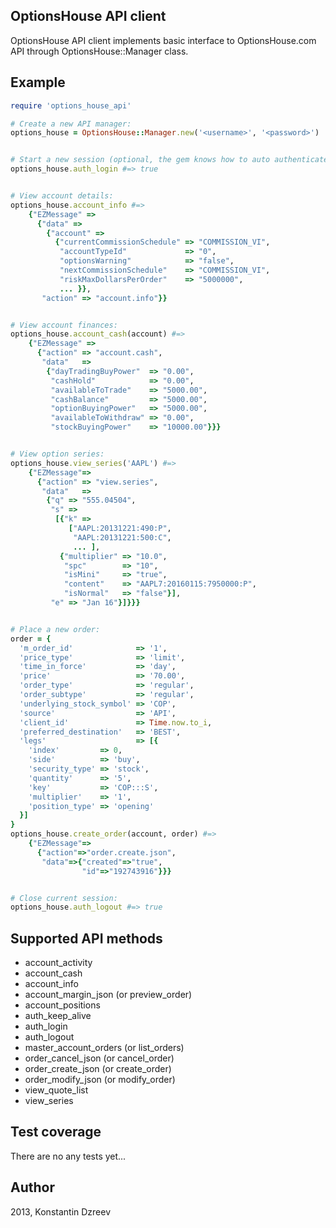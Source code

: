 ## OptionsHouse API client

OptionsHouse API client implements basic interface to OptionsHouse.com API through OptionsHouse::Manager class.


## Example

```ruby
require 'options_house_api'

# Create a new API manager:
options_house = OptionsHouse::Manager.new('<username>', '<password>')


# Start a new session (optional, the gem knows how to auto authenticate):
options_house.auth_login #=> true


# View account details:
options_house.account_info #=>
    {"EZMessage" =>
      {"data" =>
        {"account" =>
          {"currentCommissionSchedule" => "COMMISSION_VI",
           "accountTypeId"             => "0",
           "optionsWarning"            => "false",
           "nextCommissionSchedule"    => "COMMISSION_VI",
           "riskMaxDollarsPerOrder"    => "5000000",
           ... }},
       "action" => "account.info"}}


# View account finances:
options_house.account_cash(account) #=>
    {"EZMessage" =>
      {"action" => "account.cash",
       "data"   =>
        {"dayTradingBuyPower"  => "0.00",
         "cashHold"            => "0.00",
         "availableToTrade"    => "5000.00",
         "cashBalance"         => "5000.00",
         "optionBuyingPower"   => "5000.00",
         "availableToWithdraw" => "0.00",
         "stockBuyingPower"    => "10000.00"}}}


# View option series:
options_house.view_series('AAPL') #=>
    {"EZMessage"=>
      {"action" => "view.series",
       "data"   =>
        {"q" => "555.04504",
         "s" =>
          [{"k" =>
             ["AAPL:20131221:490:P",
              "AAPL:20131221:500:C",
              ... ],
           {"multiplier" => "10.0",
            "spc"        => "10",
            "isMini"     => "true",
            "content"    => "AAPL7:20160115:7950000:P",
            "isNormal"   => "false"}],
         "e" => "Jan 16"}]}}}


# Place a new order:
order = {
  'm_order_id'              => '1',
  'price_type'              => 'limit',
  'time_in_force'           => 'day',
  'price'                   => '70.00',
  'order_type'              => 'regular',
  'order_subtype'           => 'regular',
  'underlying_stock_symbol' => 'COP',
  'source'                  => 'API',
  'client_id'               => Time.now.to_i,
  'preferred_destination'   => 'BEST',
  'legs'                    => [{
    'index'         => 0,
    'side'          => 'buy',
    'security_type' => 'stock',
    'quantity'      => '5',
    'key'           => 'COP:::S',
    'multiplier'    => '1',
    'position_type' => 'opening'
  }]
}
options_house.create_order(account, order) #=>
    {"EZMessage"=>
      {"action"=>"order.create.json",
       "data"=>{"created"=>"true",
                "id"=>"192743916"}}}


# Close current session:
options_house.auth_logout #=> true
```


## Supported API methods

* account_activity
* account_cash
* account_info
* account_margin_json (or preview_order)
* account_positions
* auth_keep_alive
* auth_login
* auth_logout
* master_account_orders (or list_orders)
* order_cancel_json (or cancel_order)
* order_create_json (or create_order)
* order_modify_json (or modify_order)
* view_quote_list
* view_series


## Test coverage

There are no any tests yet...

## Author

2013, Konstantin Dzreev